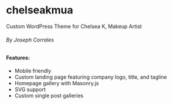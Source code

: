 # chelseakmua

Custom WordPress Theme for Chelsea K, Makeup Artist

###### By Joseph Corrales

#### Features:
* Mobile friendly
* Custom landing page featuring company logo, title, and tagline
* Homepage gallery with Masonry.js
* SVG support
* Custom single post galleries

